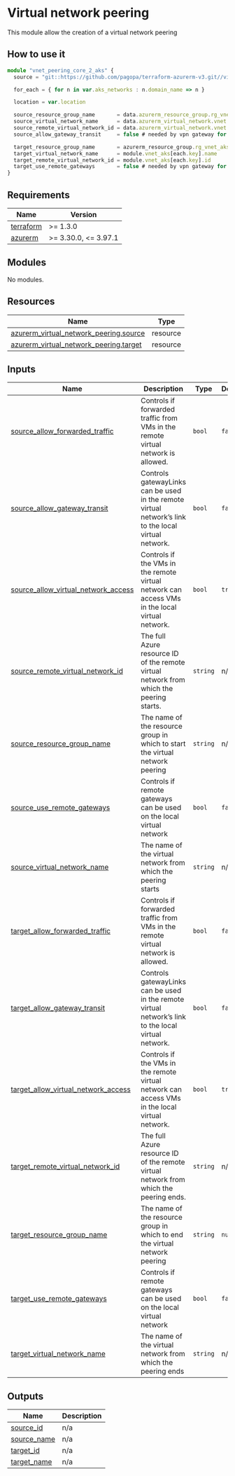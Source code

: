 # Virtual network peering

This module allow the creation of a virtual network peering

## How to use it

```ts
module "vnet_peering_core_2_aks" {
  source = "git::https://github.com/pagopa/terraform-azurerm-v3.git//virtual_network_peering?ref=8.5.0"

  for_each = { for n in var.aks_networks : n.domain_name => n }

  location = var.location

  source_resource_group_name       = data.azurerm_resource_group.rg_vnet.name
  source_virtual_network_name      = data.azurerm_virtual_network.vnet.name
  source_remote_virtual_network_id = data.azurerm_virtual_network.vnet.id
  source_allow_gateway_transit     = false # needed by vpn gateway for enabling routing from vnet to vnet_integration

  target_resource_group_name       = azurerm_resource_group.rg_vnet_aks[each.key].name
  target_virtual_network_name      = module.vnet_aks[each.key].name
  target_remote_virtual_network_id = module.vnet_aks[each.key].id
  target_use_remote_gateways       = false # needed by vpn gateway for enabling routing from vnet to vnet_integration
}
```

<!-- markdownlint-disable -->
<!-- BEGINNING OF PRE-COMMIT-TERRAFORM DOCS HOOK -->
## Requirements

| Name | Version |
|------|---------|
| <a name="requirement_terraform"></a> [terraform](#requirement\_terraform) | >= 1.3.0 |
| <a name="requirement_azurerm"></a> [azurerm](#requirement\_azurerm) | >= 3.30.0, <= 3.97.1 |

## Modules

No modules.

## Resources

| Name | Type |
|------|------|
| [azurerm_virtual_network_peering.source](https://registry.terraform.io/providers/hashicorp/azurerm/latest/docs/resources/virtual_network_peering) | resource |
| [azurerm_virtual_network_peering.target](https://registry.terraform.io/providers/hashicorp/azurerm/latest/docs/resources/virtual_network_peering) | resource |

## Inputs

| Name | Description | Type | Default | Required |
|------|-------------|------|---------|:--------:|
| <a name="input_source_allow_forwarded_traffic"></a> [source\_allow\_forwarded\_traffic](#input\_source\_allow\_forwarded\_traffic) | Controls if forwarded traffic from VMs in the remote virtual network is allowed. | `bool` | `false` | no |
| <a name="input_source_allow_gateway_transit"></a> [source\_allow\_gateway\_transit](#input\_source\_allow\_gateway\_transit) | Controls gatewayLinks can be used in the remote virtual network’s link to the local virtual network. | `bool` | `false` | no |
| <a name="input_source_allow_virtual_network_access"></a> [source\_allow\_virtual\_network\_access](#input\_source\_allow\_virtual\_network\_access) | Controls if the VMs in the remote virtual network can access VMs in the local virtual network. | `bool` | `true` | no |
| <a name="input_source_remote_virtual_network_id"></a> [source\_remote\_virtual\_network\_id](#input\_source\_remote\_virtual\_network\_id) | The full Azure resource ID of the remote virtual network from which the peering starts. | `string` | n/a | yes |
| <a name="input_source_resource_group_name"></a> [source\_resource\_group\_name](#input\_source\_resource\_group\_name) | The name of the resource group in which to start the virtual network peering | `string` | n/a | yes |
| <a name="input_source_use_remote_gateways"></a> [source\_use\_remote\_gateways](#input\_source\_use\_remote\_gateways) | Controls if remote gateways can be used on the local virtual network | `bool` | `false` | no |
| <a name="input_source_virtual_network_name"></a> [source\_virtual\_network\_name](#input\_source\_virtual\_network\_name) | The name of the virtual network from which the peering starts | `string` | n/a | yes |
| <a name="input_target_allow_forwarded_traffic"></a> [target\_allow\_forwarded\_traffic](#input\_target\_allow\_forwarded\_traffic) | Controls if forwarded traffic from VMs in the remote virtual network is allowed. | `bool` | `false` | no |
| <a name="input_target_allow_gateway_transit"></a> [target\_allow\_gateway\_transit](#input\_target\_allow\_gateway\_transit) | Controls gatewayLinks can be used in the remote virtual network’s link to the local virtual network. | `bool` | `false` | no |
| <a name="input_target_allow_virtual_network_access"></a> [target\_allow\_virtual\_network\_access](#input\_target\_allow\_virtual\_network\_access) | Controls if the VMs in the remote virtual network can access VMs in the local virtual network. | `bool` | `true` | no |
| <a name="input_target_remote_virtual_network_id"></a> [target\_remote\_virtual\_network\_id](#input\_target\_remote\_virtual\_network\_id) | The full Azure resource ID of the remote virtual network from which the peering ends. | `string` | n/a | yes |
| <a name="input_target_resource_group_name"></a> [target\_resource\_group\_name](#input\_target\_resource\_group\_name) | The name of the resource group in which to end the virtual network peering | `string` | `null` | no |
| <a name="input_target_use_remote_gateways"></a> [target\_use\_remote\_gateways](#input\_target\_use\_remote\_gateways) | Controls if remote gateways can be used on the local virtual network | `bool` | `false` | no |
| <a name="input_target_virtual_network_name"></a> [target\_virtual\_network\_name](#input\_target\_virtual\_network\_name) | The name of the virtual network from which the peering ends | `string` | n/a | yes |

## Outputs

| Name | Description |
|------|-------------|
| <a name="output_source_id"></a> [source\_id](#output\_source\_id) | n/a |
| <a name="output_source_name"></a> [source\_name](#output\_source\_name) | n/a |
| <a name="output_target_id"></a> [target\_id](#output\_target\_id) | n/a |
| <a name="output_target_name"></a> [target\_name](#output\_target\_name) | n/a |
<!-- END OF PRE-COMMIT-TERRAFORM DOCS HOOK -->

